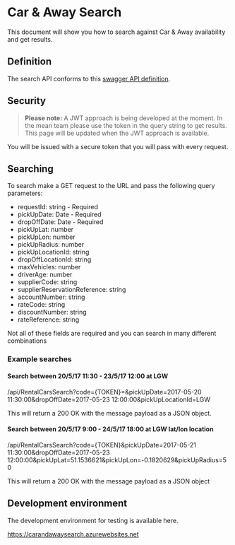 # Car & Away Search
This document will show you how to search against Car & Away availability and get results.

## Definition
The search API conforms to this [swagger API definition](PeerToPeerSearchApiSwagger).

## Security
> **Please note:** A JWT approach is being developed at the moment. In the mean team please use the token in the query string to get results. This page will be updated when the JWT approach is available.

You will be issued with a secure token that you will pass with every request.

## Searching
To search make a GET request to the URL and pass the following query parameters:
- requestId: string - Required
- pickUpDate: Date - Required
- dropOffDate: Date - Required
- pickUpLat: number
- pickUpLon: number
- pickUpRadius: number
- pickUpLocationId: string
- dropOffLocationId: string
- maxVehicles: number
- driverAge: number
- supplierCode: string
- supplierReservationReference: string
- accountNumber: string
- rateCode: string
- discountNumber: string
- rateReference: string

Not all of these fields are required and you can search in many different combinations

### Example searches
#### Search between 20/5/17 11:30 - 23/5/17 12:00 at LGW
/api/RentalCarsSearch?code={TOKEN}=&pickUpDate=2017-05-20 11:30:00&dropOffDate=2017-05-23 12:00:00&pickUpLocationId=LGW

This will return a 200 OK with the message payload as a JSON object.

#### Search between 20/5/17 9:00 - 24/5/17 18:00 at LGW lat/lon location
/api/RentalCarsSearch?code={TOKEN}&pickUpDate=2017-05-21 11:30:00&dropOffDate=2017-05-23 12:00:00&pickUpLat=51.1536621&pickUpLon=-0.1820629&pickUpRadius=50

This will return a 200 OK with the message payload as a JSON object

## Development environment
The development environment for testing is available here.

https://carandawaysearch.azurewebsites.net

